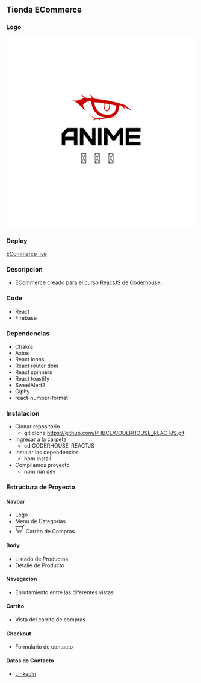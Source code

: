 ## Tienda ECommerce
### Logo

![image](/src/assets/logo.png)

### Deploy
[ECommerce live](https://coderhouse-reactjs-nine.vercel.app/)

### Descripcion
- ECommerce creado para el curso ReactJS de Coderhouse.

### Code

- React
- Firebase

### Dependencias

- Chakra
- Axios
- React icons
- React router dom
- React spinners
- React toastify
- SweelAlert2
- Giphy
- react-number-format


### Instalacion

- Clonar repositorio
    - git clone https://github.com/PHBCL/CODERHOUSE_REACTJS.git
- Ingresar a la carpeta
    - cd CODERHOUSE_REACTJS
- Instalar las dependencias
    - npm install
- Compilamos proyecto
    - npm run dev


### Estructura de Proyecto

#### Navbar
- Logo
- Menu de Categorias
- ![image](/src/assets/cart.png) Carrito de Compras 

#### Body

- Listado de Productos 
- Detalle de Producto

#### Navegacion

- Enrutamiento entre las diferentes vistas

#### Carrito

- Vista del carrito de compras

#### Checkout

- Formulario de contacto

#### Datos de Contacto
- [Linkedin](https://www.linkedin.com/in/pedro-hurtado-246ab052/)